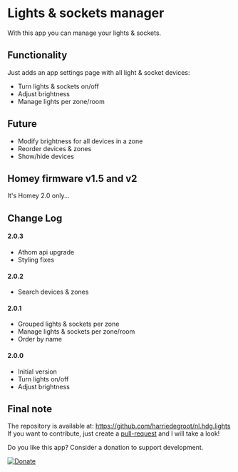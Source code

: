 # Lights & sockets manager

With this app you can manage your lights & sockets.

## Functionality

Just adds an app settings page with all light & socket devices:
- Turn lights & sockets on/off
- Adjust brightness
- Manage lights per zone/room

## Future
- Modify brightness for all devices in a zone
- Reorder devices & zones
- Show/hide devices

## Homey firmware v1.5 and v2

It's Homey 2.0 only...

## Change Log  
  
#### 2.0.3  
- Athom api upgrade
- Styling fixes  
  
#### 2.0.2  
- Search devices & zones  

#### 2.0.1
- Grouped lights & sockets per zone
- Manage lights & sockets per zone/room
- Order by name

#### 2.0.0
- Initial version
- Turn lights on/off
- Adjust brightness


## Final note ##
The repository is available at: https://github.com/harriedegroot/nl.hdg.lights  
If you want to contribute, just create a [pull-request](https://help.github.com/articles/about-pull-requests/) and I will take a look!

Do you like this app? Consider a donation to support development.
 
[![Donate][pp-donate-image]][pp-donate-link]

[pp-donate-link]: https://www.paypal.com/cgi-bin/webscr?cmd=_donations&business=harriedegroot%40gmail%2ecom&lc=NL&item_name=Harrie%20de%20Groot&item_number=Homey%20Lights%20manager&currency_code=EUR&bn=PP%2dDonationsBF%3abtn_donateCC_LG%2egif%3aNonHosted
[pp-donate-image]: https://img.shields.io/badge/Donate-PayPal-green.svg
